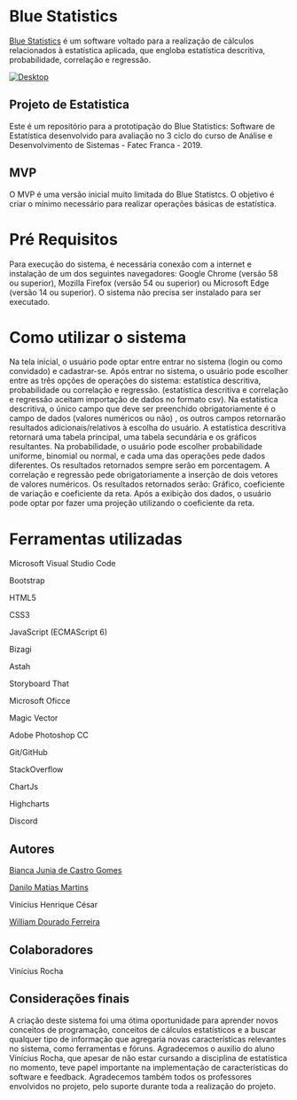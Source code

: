 # Blue Statistics	

[Blue Statistics](https://willdfz.github.io "Blue Statistics") é um software voltado para a realização de cálculos relacionados à estatística aplicada,
que engloba estatística descritiva, probabilidade, correlação e regressão. 

[![Desktop](http://willdfz.github.io/media/Landing_page.png "Desktop")](http://willdfz.github.io/media/Landing_page.png "Desktop")

## Projeto de Estatistica 

Este é um repositório para a prototipação do Blue Statistics: Software de Estatística desenvolvido para avaliação no 3 ciclo do curso de Análise e Desenvolvimento de Sistemas - Fatec Franca - 2019.

## MVP

O MVP é uma versão inicial muito limitada do Blue Statistcs. O objetivo é criar o mínimo necessário para realizar operações básicas de estatística. 

# Pré Requisitos
Para execução do sistema, é necessária conexão com a internet e instalação de um dos seguintes navegadores:
Google Chrome (versão 58 ou superior), Mozilla Firefox (versão 54 ou superior) ou Microsoft Edge (versão 14 ou superior). 
O sistema não precisa ser instalado para ser executado.

# Como utilizar o sistema
Na tela inicial, o usuário pode optar entre entrar no sistema (login ou como convidado) e cadastrar-se.
Após entrar no sistema, o usuário pode escolher entre as três opções de operações do sistema:
estatística descritiva, probabilidade ou correlação e regressão. (estatística descritiva e correlação e regressão aceitam
importação de dados no formato csv).
Na estatística descritiva, o único campo que deve ser preenchido obrigatoriamente é o campo de dados 
(valores numéricos ou não) , os outros campos retornarão resultados adicionais/relativos à escolha do usuário. 
A estatística descritiva retornará uma tabela principal, uma tabela secundária e os gráficos resultantes. 
Na probabilidade, o usuário pode escolher probabilidade uniforme, binomial ou normal, e cada uma das operações pede dados
diferentes. Os resultados retornados sempre serão em porcentagem.
A correlação e regressão pede obrigatoriamente a inserção de dois vetores de valores numéricos. Os resultados retornados
serão: Gráfico, coeficiente de variação e coeficiente da reta. Após a exibição dos dados, o usuário pode optar por fazer
uma projeção utilizando o coeficiente da reta.

# Ferramentas utilizadas
Microsoft Visual Studio Code

Bootstrap 

HTML5

CSS3

JavaScript (ECMAScript 6)

Bizagi

Astah

Storyboard That

Microsoft Oficce

Magic Vector 

Adobe Photoshop CC

Git/GitHub

StackOverflow

ChartJs

Highcharts

Discord

## Autores
[Bianca Junia de Castro Gomes](https://github.com/biancajcastrog "Bianca Junia de Castro Gomes")

[Danilo Matias Martins](https://github.com/DaniloMatias "Danilo Matias Martins")

Vinicius Henrique César

[William Dourado Ferreira](https://github.com/WillDFz "William Dourado Ferreira")

## Colaboradores
Vinícius Rocha

## Considerações finais
A criação deste sistema foi uma ótima oportunidade para aprender novos conceitos de programação, conceitos de cálculos
estatísticos e a buscar qualquer tipo de informação que agregaria novas características relevantes no sistema, como 
ferramentas e fóruns. Agradecemos o auxilio do aluno Vinícius Rocha, que apesar de não estar cursando a disciplina de 
estatística no momento, teve papel importante na implementação de características do software e feedback. Agradecemos também 
todos os professores envolvidos no projeto, pelo suporte durante toda a realização do projeto. 





